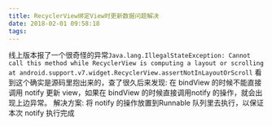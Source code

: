 ```yaml
---
title: RecyclerView绑定View时更新数据问题解决
date: 2018-02-01 09:58:18
tags:
---
```

线上版本报了一个很奇怪的异常`Java.lang.IllegalStateException: Cannot call this method while RecyclerView is computing a layout or scrolling at android.support.v7.widget.RecyclerView.assertNotInLayoutOrScroll`
看到这个确实是源码里抱出来的，查了很久后来发现: 在 bindView 的时候不能直接调用 notify 更新 view，如果在 bindView 的时候直接调用notify 的操作，就会出现上边异常。
解决方案:
将 notify 的操作放置到Runnable 队列里去执行，以保证本次 notify 执行完成